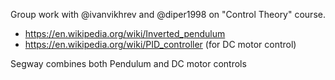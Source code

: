Group work with @ivanvikhrev and @diper1998 on "Control Theory" course. 

- https://en.wikipedia.org/wiki/Inverted_pendulum
- https://en.wikipedia.org/wiki/PID_controller (for DC motor control)

Segway combines both Pendulum and DC motor controls

